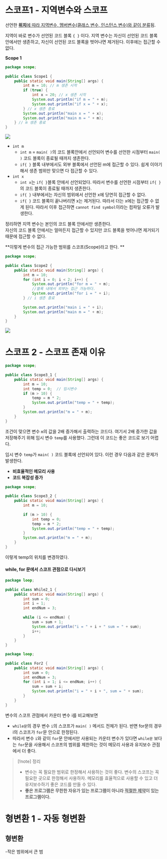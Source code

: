 # 스코프1 - 지역변수와 스코프
선언한 <u>**위치**에 따라 지역변수, 멤버변수(클래스 변수, 인스턴스 변수)와 같이 분류</u>됨.

지역이 바로 변수가 선언된 코드 블록 `{ }` 이다. 지역 변수는 자신이 선언된 코드 블록 안에서만 생존하고, 자신이 선언된 코드 블록을 벗어나면 제거된다. 이후에는 접근할 수 없다.

**Scope 1**
```java
package scope;  
  
public class Scope1 {  
    public static void main(String[] args) {  
        int m = 10; // m 생존 시작  
        if (true) {  
            int x = 20; // x 생존 시작  
            System.out.println("if m = " + m);  
            System.out.println("if x = " + x);  
        } // x 생존 종료  
        System.out.println("main x = " + x);  
        System.out.println("main m = " + m);  
    } // m 생존 종료  
}
```
![](https://i.imgur.com/vdJ6Ncc.png)
- `int m`
	- `int m` = `main( )`의 코드 블록안에서 선언되어 변수를 선언한 시점부터 `main( )` 코드 블록이 종료될 때까지 생존한다.
	- `if{ }` 블록 내부에서도 외부 블록에서 선언된 m에 접근할 수 있다. 쉽게 이야기해서 생존 범위만 맞으면 다 접근할 수 있다.
- `int x`
	- `int x`는 `if{ }`블록 안에서 선언되었다. 따라서 변수를 선언한 시점부터 `if{ }`의 코드 블록이 종료될 때까지 생존한다.
	- `if{ }` 내부에서는 자신의 범위에서 선언한 x에 당연히 접근할 수 없다.
	- `if{ }` 코드 블록이 끝나버리면 x는 제거된다. 따라서 더는 x에는 접근할 수 없게 된다. 따라서 이후 접근하면 `cannot find symbol`이라는 컴파일 오류가 발생한다.

정리하면 지역 변수는 본인의 코드 블록 안에서만 생존한다.<br>
자신의 코드 블록 안에서는 얼마든지 접근할 수 있지만 코드 블록을 벗어나면 제거되기 때문에 접근할 수 없다.

**이렇게 변수의 접근 가능한 범위를 스코프(Scope)라고 한다. **

```java
package scope;  
  
public class Scope2 {  
    public static void main(String[] args) {  
        int m = 10;  
        for (int i = 0; i < 2; i++) {  
            System.out.println("for m = " + m);  
            //블록 내에서 외부는 접근 가능하다.  
            System.out.println("for i = " + i);  
        } // i 생존 종료  
  
        System.out.println("main i = " + i);  
        System.out.println("main m = " + m);  
    }  
}
```
![](https://i.imgur.com/e28nzoU.png)

# 스코프 2 - 스코프 존재 이유
```java
package scope;  
  
public class Scope3_1 {  
    public static void main(String[] args) {  
        int m = 10;  
        int temp = 0;  // 임시변수
        if (m > 10) {  
            temp = m * 2;  
            System.out.println("temp = " + temp);  
        }  
        System.out.println("m = " + m);  
    }  
}
```
조건이 맞으면 변수 `m`의 값을 2배 증가해서 출력하는 코드다. 여기서 2배 증가한 값을 저장해주기 위해 임시 변수 `temp`를 사용했다. 그런데 이 코드는 좋은 코드로 보기 어렵다.

임시 변수 `temp`가 `main( )` 코드 블록에 선언되어 있다. 이런 경우 다음과 같은 문제가 발생한다.
- **비효율적인 메모리 사용**
- **코드 복잡성 증가**

```java
package scope;  
  
public class Scope3_2 {  
    public static void main(String[] args) {  
        int m = 10;  
  
        if (m > 10) {  
            int temp = 0;  
            temp = m * 2;  
            System.out.println("temp = " + temp);  
        }  
        System.out.println("m = " + m);  
    }  
}
```
이렇게 temp의 위치를 변경하였다.

#### while, for 문에서 스코프 관점으로 다시보기
```java
package loop;  
  
public class While2_1 {  
    public static void main(String[] args) {  
        int sum = 0;  
        int i = 1;  
        int endNum = 3;  
  
        while (i <= endNum) {  
            sum = sum + 1;  
            System.out.println("i = " + i + " sum = " + sum);  
            i++;  
        }  
    }  
}
```

```java
package loop;  
  
public class For2 {  
    public static void main(String[] args) {  
        int sum = 0;  
        int endNum = 3;  
        for (int i = 1; i <= endNum; i++) {  
            sum = sum + i;  
            System.out.println("i = " + i + ", sum = " + sum);  
        }  
    }  
}
```
변수의 스코프 관점에서 카운터 변수 i를 비교해보면
- `while문`의 경우 변수 `i`의 스코프가 `main( )` 메서드 전체가 된다. 반면 for문의 경우 i의 스코프가 `for`문 안으로 한정된다.
- 따라서 변수 `i`와 같이 `for`문 안에서만 사용되는 카운터 변수가 있다면 `while문` 보다는 `for`문을 사용해서 스코프의 범위를 제한하는 것이 메모리 사용과 유지보수 관점에서 더 좋다.

>[!note] 정리
> - 변수는 꼭 필요한 범위로 한정해서 사용하는 것이 좋다. 변수의 스코프는 꼭 필요한 곳으로 한정해서 사용하자. 메모리를 효율적으로 사용할 수 있고 더 유지보수하기 좋은 코드를 만들 수 있다.
>- **좋은 프로그램은 무한한 자유가 있는 프로그램이 아니라 <u>적절한 제약</u>이 있는 프로그램이다.**

# 형변환 1 - 자동 형변환
## 형변환
-작은 범위에서 큰 범